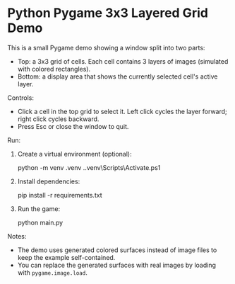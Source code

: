 # Python Pygame 3x3 Layered Grid Demo

This is a small Pygame demo showing a window split into two parts:

- Top: a 3x3 grid of cells. Each cell contains 3 layers of images (simulated with colored rectangles).
- Bottom: a display area that shows the currently selected cell's active layer.

Controls:

- Click a cell in the top grid to select it. Left click cycles the layer forward; right click cycles backward.
- Press Esc or close the window to quit.

Run:

1. Create a virtual environment (optional):

   python -m venv .venv
   .\.venv\Scripts\Activate.ps1

2. Install dependencies:

   pip install -r requirements.txt

3. Run the game:

   python main.py

Notes:

- The demo uses generated colored surfaces instead of image files to keep the example self-contained.
- You can replace the generated surfaces with real images by loading with `pygame.image.load`.
